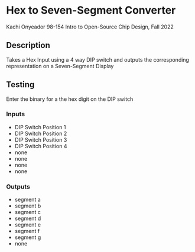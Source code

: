 # Hex to Seven-Segment Converter

Kachi Onyeador
98-154 Intro to Open-Source Chip Design, Fall 2022

## Description

Takes a Hex Input using a 4 way DIP switch and outputs the corresponding representation on a Seven-Segment Display

## Testing

Enter the binary for a the hex digit on the DIP switch

### Inputs

- DIP Switch Position 1
- DIP Switch Position 2
- DIP Switch Position 3
- DIP Switch Position 4
- none
- none
- none
- none

### Outputs

- segment a
- segment b
- segment c
- segment d
- segment e
- segment f
- segment g
- none

